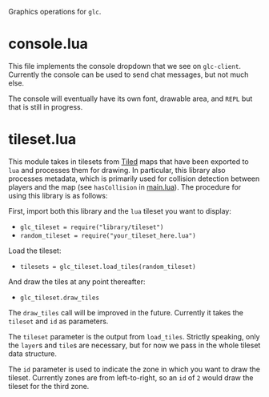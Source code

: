 
Graphics operations for `glc`.

console.lua
===========

This file implements the console dropdown that we see on `glc-client`. Currently the console can be used to send chat messages, but not much else.

The console will eventually have its own font, drawable area, and `REPL` but that is still in progress.

tileset.lua
===========

This module takes in tilesets from [Tiled](http://www.mapeditor.org/) maps that have been exported to `lua` and processes them for drawing. In particular, this library also processes metadata, which is primarily used for collision detection between players and the map (see `hasCollision` in [main.lua](../main.lua)). The procedure for using this library is as follows:

First, import both this library and the `lua` tileset you want to display:

- `glc_tileset = require("library/tileset")`
- `random_tileset = require("your_tileset_here.lua")`

Load the tileset:

- `tilesets = glc_tileset.load_tiles(random_tileset)`

And draw the tiles at any point thereafter:

- `glc_tileset.draw_tiles`

The `draw_tiles` call will be improved in the future. Currently it takes the `tileset` and `id` as parameters.

The `tileset` parameter is the output from `load_tiles`. Strictly speaking, only the `layer`s and `tile`s are necessary, but for now we pass in the whole tileset data structure.

The `id` parameter is used to indicate the zone in which you want to draw the tileset. Currently zones are from left-to-right, so an `id` of `2` would draw the tileset for the third zone.
